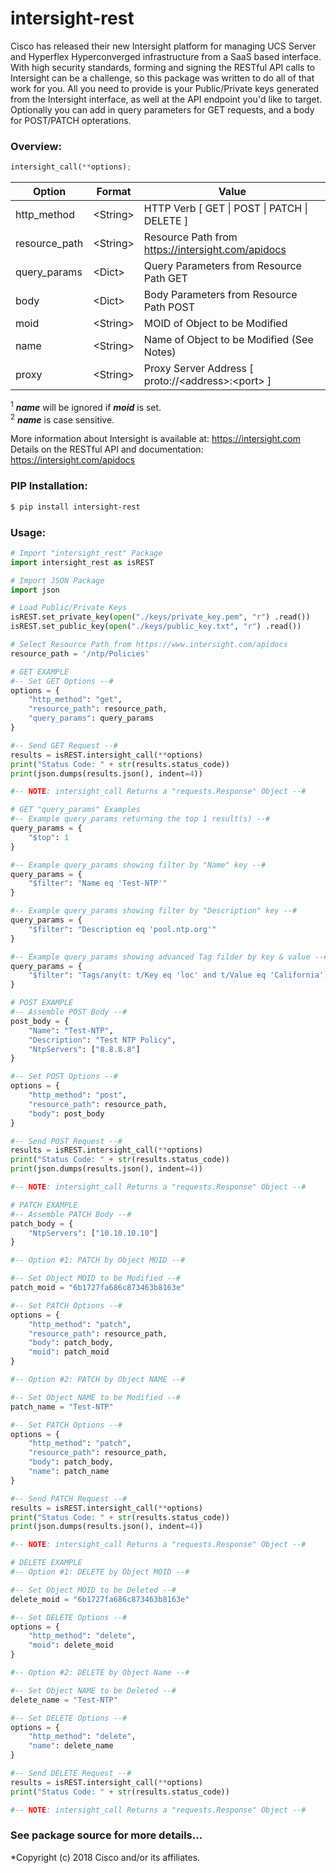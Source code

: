 # intersight-rest

Cisco has released their new Intersight platform for managing UCS Server and Hyperflex Hyperconverged infrastructure from a SaaS based interface. With high security standards, forming and signing the RESTful API calls to Intersight can be a challenge, so this package was written to do all of that work for you. All you need to provide is your Public/Private keys generated from the Intersight interface, as well at the API endpoint you'd like to target. Optionally you can add in query parameters for GET requests, and a body for POST/PATCH opterations.  

### **Overview:**
```py
intersight_call(**options);
```

| Option | Format | Value |
| ------ | ------ | ------ |
| http_method | &lt;String&gt; | HTTP Verb [ GET \| POST \| PATCH \| DELETE ] |
| resource_path | &lt;String&gt; | Resource Path from https://intersight.com/apidocs |
| query_params | &lt;Dict&gt; | Query Parameters from Resource Path GET |
| body | &lt;Dict&gt; | Body Parameters from Resource Path POST|
| moid | &lt;String&gt; | MOID of Object to be Modified |
| name | &lt;String&gt; | Name of Object to be Modified (See Notes) |
| proxy | &lt;String&gt; | Proxy Server Address [ proto://\<address\>:\<port\> ] |

<sup>1</sup> ***name*** will be ignored if ***moid*** is set.  
<sup>2</sup> ***name*** is case sensitive.  

More information about Intersight is available at: https://intersight.com  
Details on the RESTful API and documentation: https://intersight.com/apidocs  

### **PIP Installation:**

```sh
$ pip install intersight-rest
```

### **Usage:**

```py
# Import "intersight_rest" Package
import intersight_rest as isREST

# Import JSON Package
import json

# Load Public/Private Keys
isREST.set_private_key(open("./keys/private_key.pem", "r") .read())
isREST.set_public_key(open("./keys/public_key.txt", "r") .read())

# Select Resource Path from https://www.intersight.com/apidocs
resource_path = '/ntp/Policies'

# GET EXAMPLE
#-- Set GET Options --#
options = {
    "http_method": "get",
    "resource_path": resource_path,
    "query_params": query_params
}

#-- Send GET Request --#
results = isREST.intersight_call(**options)
print("Status Code: " + str(results.status_code))
print(json.dumps(results.json(), indent=4))

#-- NOTE: intersight_call Returns a "requests.Response" Object --#

# GET "query_params" Examples
#-- Example query_params returning the top 1 result(s) --#
query_params = {
    "$top": 1
}

#-- Example query_params showing filter by "Name" key --#
query_params = {
    "$filter": "Name eq 'Test-NTP'"
}

#-- Example query_params showing filter by "Description" key --#
query_params = {
    "$filter": "Description eq 'pool.ntp.org'"
}

#-- Example query_params showing advanced Tag filder by key & value --#
query_params = {
    "$filter": "Tags/any(t: t/Key eq 'loc' and t/Value eq 'California')"
}

# POST EXAMPLE
#-- Assemble POST Body --#
post_body = {
    "Name": "Test-NTP",
    "Description": "Test NTP Policy",
    "NtpServers": ["8.8.8.8"]
}

#-- Set POST Options --#
options = {
    "http_method": "post",
    "resource_path": resource_path,
    "body": post_body
}

#-- Send POST Request --#
results = isREST.intersight_call(**options)
print("Status Code: " + str(results.status_code))
print(json.dumps(results.json(), indent=4))

#-- NOTE: intersight_call Returns a "requests.Response" Object --#

# PATCH EXAMPLE
#-- Assemble PATCH Body --#
patch_body = {
    "NtpServers": ["10.10.10.10"]
}

#-- Option #1: PATCH by Object MOID --#

#-- Set Object MOID to be Modified --#
patch_moid = "6b1727fa686c873463b8163e"

#-- Set PATCH Options --#
options = {
    "http_method": "patch",
    "resource_path": resource_path,
    "body": patch_body,
    "moid": patch_moid
}

#-- Option #2: PATCH by Object NAME --#

#-- Set Object NAME to be Modified --#
patch_name = "Test-NTP"

#-- Set PATCH Options --#
options = {
    "http_method": "patch",
    "resource_path": resource_path,
    "body": patch_body,
    "name": patch_name
}

#-- Send PATCH Request --#
results = isREST.intersight_call(**options)
print("Status Code: " + str(results.status_code))
print(json.dumps(results.json(), indent=4))

#-- NOTE: intersight_call Returns a "requests.Response" Object --#

# DELETE EXAMPLE
#-- Option #1: DELETE by Object MOID --#

#-- Set Object MOID to be Deleted --#
delete_moid = "6b1727fa686c873463b8163e"

#-- Set DELETE Options --#
options = {
    "http_method": "delete",
    "moid": delete_moid
}

#-- Option #2: DELETE by Object Name --#

#-- Set Object NAME to be Deleted --#
delete_name = "Test-NTP"

#-- Set DELETE Options --#
options = {
    "http_method": "delete",
    "name": delete_name
}

#-- Send DELETE Request --#
results = isREST.intersight_call(**options)
print("Status Code: " + str(results.status_code))

#-- NOTE: intersight_call Returns a "requests.Response" Object --#
```

### See package source for more details...

*Copyright (c) 2018 Cisco and/or its affiliates.
